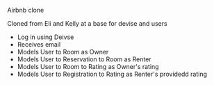 Airbnb clone

Cloned from Eli and Kelly at a base for devise and users

* Log in using Deivse
* Receives email
* Models User to Room as Owner
* Models User to Reservation to Room as Renter
* Models User to Room to Rating as Owner's rating
* Models User to Registration to Rating as Renter's providedd rating
